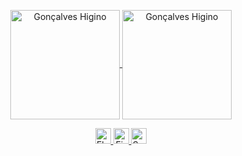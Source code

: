 <p align="center">
<a href="https://github.com/anuraghazra/github-readme-stats" title="Go to Source">
<img height=175 align="center" src="https://github-readme-stats.vercel.app/api?username=goncalveshigino&theme=maroongold" alt="Gonçalves Higino" />

<a href="https://github.com/anuraghazra/github-readme-stats" title="Go to Source">
<img height=175 align="center" src="https://github-readme-stats.vercel.app/api/top-langs/?username=goncalveshigino&layout=compact&theme=maroongold" alt="Gonçalves Higino" />
</p> 


<p align="center">
  <img title="Flutter" height="25" width="25" src="https://www.vectorlogo.zone/logos/flutterio/flutterio-icon.svg"/>
  <img title="Firebase" height="25" width="25" src="https://www.vectorlogo.zone/logos/firebase-1.svg"/>
  <img title="Swift" height="25" width="25" src="https://www.vectorlogo.zone/logos/swift/swift-icon.svg"/>
</p>
